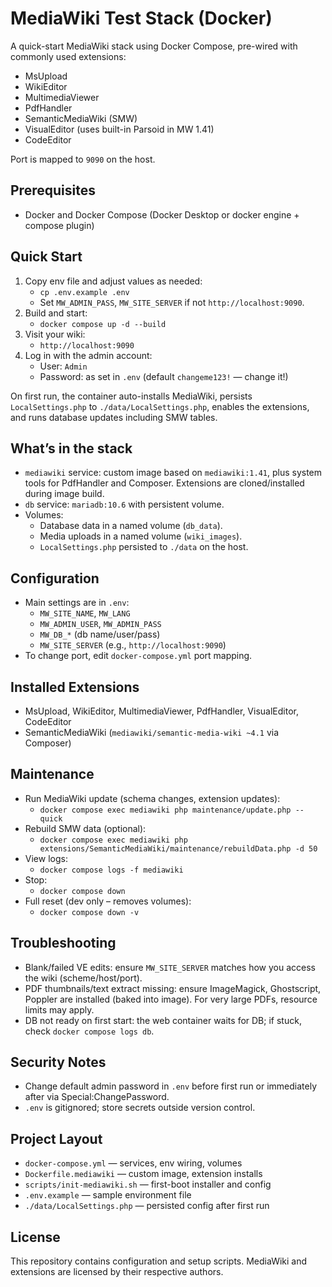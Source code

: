# MediaWiki Test Stack (Docker)

A quick-start MediaWiki stack using Docker Compose, pre-wired with commonly used extensions:

- MsUpload
- WikiEditor
- MultimediaViewer
- PdfHandler
- SemanticMediaWiki (SMW)
- VisualEditor (uses built-in Parsoid in MW 1.41)
- CodeEditor

Port is mapped to `9090` on the host.

## Prerequisites
- Docker and Docker Compose (Docker Desktop or docker engine + compose plugin)

## Quick Start
1. Copy env file and adjust values as needed:
   - `cp .env.example .env`
   - Set `MW_ADMIN_PASS`, `MW_SITE_SERVER` if not `http://localhost:9090`.
2. Build and start:
   - `docker compose up -d --build`
3. Visit your wiki:
   - `http://localhost:9090`
4. Log in with the admin account:
   - User: `Admin`
   - Password: as set in `.env` (default `changeme123!` — change it!)

On first run, the container auto-installs MediaWiki, persists `LocalSettings.php` to `./data/LocalSettings.php`, enables the extensions, and runs database updates including SMW tables.

## What’s in the stack
- `mediawiki` service: custom image based on `mediawiki:1.41`, plus system tools for PdfHandler and Composer. Extensions are cloned/installed during image build.
- `db` service: `mariadb:10.6` with persistent volume.
- Volumes:
  - Database data in a named volume (`db_data`).
  - Media uploads in a named volume (`wiki_images`).
  - `LocalSettings.php` persisted to `./data` on the host.

## Configuration
- Main settings are in `.env`:
  - `MW_SITE_NAME`, `MW_LANG`
  - `MW_ADMIN_USER`, `MW_ADMIN_PASS`
  - `MW_DB_*` (db name/user/pass)
  - `MW_SITE_SERVER` (e.g., `http://localhost:9090`)
- To change port, edit `docker-compose.yml` port mapping.

## Installed Extensions
- MsUpload, WikiEditor, MultimediaViewer, PdfHandler, VisualEditor, CodeEditor
- SemanticMediaWiki (`mediawiki/semantic-media-wiki ~4.1` via Composer)

## Maintenance
- Run MediaWiki update (schema changes, extension updates):
  - `docker compose exec mediawiki php maintenance/update.php --quick`
- Rebuild SMW data (optional):
  - `docker compose exec mediawiki php extensions/SemanticMediaWiki/maintenance/rebuildData.php -d 50`
- View logs:
  - `docker compose logs -f mediawiki`
- Stop:
  - `docker compose down`
- Full reset (dev only – removes volumes):
  - `docker compose down -v`

## Troubleshooting
- Blank/failed VE edits: ensure `MW_SITE_SERVER` matches how you access the wiki (scheme/host/port).
- PDF thumbnails/text extract missing: ensure ImageMagick, Ghostscript, Poppler are installed (baked into image). For very large PDFs, resource limits may apply.
- DB not ready on first start: the web container waits for DB; if stuck, check `docker compose logs db`.

## Security Notes
- Change default admin password in `.env` before first run or immediately after via Special:ChangePassword.
- `.env` is gitignored; store secrets outside version control.

## Project Layout
- `docker-compose.yml` — services, env wiring, volumes
- `Dockerfile.mediawiki` — custom image, extension installs
- `scripts/init-mediawiki.sh` — first-boot installer and config
- `.env.example` — sample environment file
- `./data/LocalSettings.php` — persisted config after first run

## License
This repository contains configuration and setup scripts. MediaWiki and extensions are licensed by their respective authors.

